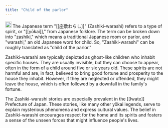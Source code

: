 ```yaml
---
title: "Child of the parlor"
---
```


<img src='https://scrapbox.io/api/pages/nishio/gpt/icon' alt='gpt.icon' height="19.5"/> The Japanese term "[[座敷わらし]]" (Zashiki-warashi) refers to a type of spirit, or "[[yōkai]]," from Japanese folklore. The term can be broken down into "zashiki," which means a traditional Japanese room or parlor, and "warashi," an old Japanese word for child. So, "Zashiki-warashi" can be roughly translated as "child of the parlor."

Zashiki-warashi are typically depicted as ghost-like children who inhabit specific houses. They are usually invisible, but they can choose to appear, often in the form of a child around five or six years old. These spirits are not harmful and are, in fact, believed to bring good fortune and prosperity to the house they inhabit. However, if they are neglected or offended, they might leave the house, which is often followed by a downfall in the family's fortune.

The Zashiki-warashi stories are especially prevalent in the [[Iwate]] Prefecture of Japan. These stories, like many other yōkai legends, serve to explain mysterious phenomena and express cultural values. The belief in Zashiki-warashi encourages respect for the home and its spirits and fosters a sense of the unseen forces that might influence people's lives.
